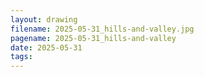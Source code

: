 ```yaml
---
layout: drawing
filename: 2025-05-31_hills-and-valley.jpg
pagename: 2025-05-31_hills-and-valley
date: 2025-05-31
tags:
---
```

